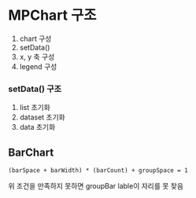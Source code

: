 # MPChart 구조

1. chart 구성
2. setData() 
3. x, y 축 구성
4. legend 구성

### setData() 구조
1. list 초기화
2. dataset 초기화
3. data 초기화

## BarChart
    (barSpace + barWidth) * (barCount) + groupSpace = 1  
위 조건을 만족하지 못하면 groupBar lable이 자리를 못 찾음
